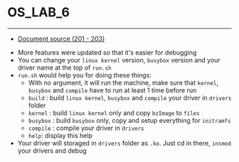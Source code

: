 # OS_LAB_6
---
* [Document source (201 - 203)](https://courses.uit.edu.vn/pluginfile.php/629879/mod_resource/content/1/Operating%20System%20Concepts%20by%20Abraham%20Silberschatz.pdf)

- More features were updated so that it's easier for debugging
- You can change your `linux kernel` version, `busybox` version and your driver name at the top of `run.sh`
- `run.sh` would help you for doing these things:
  - With no argument, it will run the machine, make sure that `kernel`, `busybox` and `compile` have to run at least 1 time before run
  - `build`   : build `linux kernel`, `busybox` and `compile` your driver in `drivers` folder
  - `kernel`  : build `linux kernel` only and copy `bzImage` to `files`
  - `busybox` : build `busybox` only, copy and setup everything for `initramfs`
  - `compile` : compile your driver in `drivers`
  - `help`: display this help
- Your driver will storaged in `drivers` folder as `.ko`. Just cd in there, `insmod` your drivers and debug
